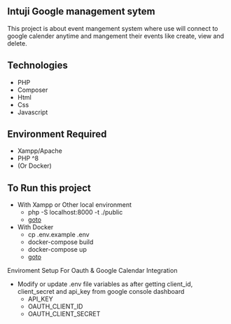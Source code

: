 ## Intuji Google management sytem
This project is about event mangement system where use will connect to google calender anytime and mangement their events like create, view and delete.

## Technologies
- PHP
- Composer
- Html
- Css
- Javascript

## Environment Required
- Xampp/Apache
- PHP ^8
- (Or Docker)

## To Run this project
- With Xampp or Other local environment
    - php -S localhost:8000 -t ./public
    - [goto](http://localhost:8000)
- With Docker
    - cp .env.example .env
    - docker-compose build
    - docker-compose up
    - [goto](http://localhost:8088)

Enviroment Setup For Oauth & Google Calendar Integration
 - Modify or update .env file variables as after getting client_id, client_secret and api_key from google console dashboard
    - API_KEY
    - OAUTH_CLIENT_ID
    - OAUTH_CLIENT_SECRET